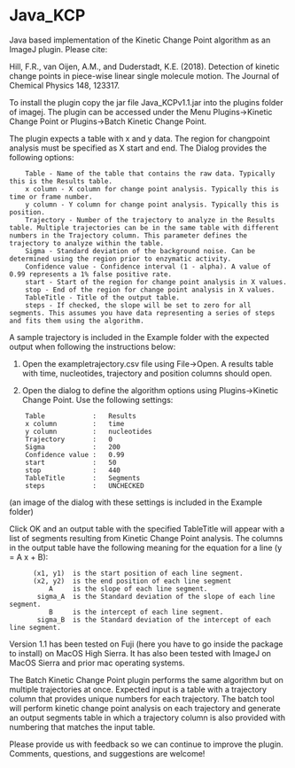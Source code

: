 # Java_KCP
Java based implementation of the Kinetic Change Point algorithm as an ImageJ plugin. Please cite:

Hill, F.R., van Oijen, A.M., and Duderstadt, K.E. (2018). Detection of kinetic change points in piece-wise linear single molecule motion. The Journal of Chemical Physics 148, 123317.

To install the plugin copy the jar file Java_KCPv1.1.jar into the plugins folder of imagej. The plugin can be accessed under the Menu Plugins->Kinetic Change Point or Plugins->Batch Kinetic Change Point.

The plugin expects a table with x and y data. The region for changpoint analysis must be specified as X start and end. The Dialog provides the following options:
```
    Table - Name of the table that contains the raw data. Typically this is the Results table.
    x column - X column for change point analysis. Typically this is time or frame number.
    y column - Y column for change point analysis. Typically this is position.  
    Trajectory - Number of the trajectory to analyze in the Results table. Multiple trajectories can be in the same table with different numbers in the Trajectory column. This parameter defines the trajectory to analyze within the table. 
    Sigma - Standard deviation of the background noise. Can be determined using the region prior to enzymatic activity.
    Confidence value - Confidence interval (1 - alpha). A value of 0.99 represents a 1% false positive rate.  
    start - Start of the region for change point analysis in X values.              
    stop - End of the region for change point analysis in X values.                          
    TableTitle - Title of the output table. 
    steps - If checked, the slope will be set to zero for all segments. This assumes you have data representing a series of steps and fits them using the algorithm.
```
A sample trajectory is included in the Example folder with the expected output when following the instructions below:

1. Open the exampletrajectory.csv file using File->Open. A results table with time, nucleotides, trajectory and position columns should open.

2. Open the dialog to define the algorithm options using Plugins->Kinetic Change Point. Use the following settings:
```
    Table            :   Results
    x column         :   time 
    y column         :   nucleotides  
    Trajectory       :   0  
    Sigma            :   200
    Confidence value :   0.99
    start            :   50     
    stop             :   440
    TableTitle       :   Segments
    steps            :   UNCHECKED
```
(an image of the dialog with these settings is included in the Example folder)

Click OK and an output table with the specified TableTitle will appear with a list of segments resulting from Kinetic Change Point analysis. The columns in the output table have the following meaning for the equation for a line (y = A x + B):
```
      (x1, y1)  is the start position of each line segment.
      (x2, y2)  is the end position of each line segment
          A     is the slope of each line segment.
       sigma_A  is the Standard deviation of the slope of each line segment.
          B     is the intercept of each line segment.
       sigma_B  is the Standard deviation of the intercept of each line segment.
```
Version 1.1 has been tested on Fuji (here you have to go inside the package to install) on MacOS High Sierra. It has also been tested with ImageJ on MacOS Sierra and prior mac operating systems. 

The Batch Kinetic Change Point plugin performs the same algorithm but on multiple trajectories at once. Expected input is a table with a trajectory column that provides unique numbers for each trajectory. The batch tool will perform kinetic change point analysis on each trajectory and generate an output segments table in which a trajectory column is also provided with numbering that matches the input table.

Please provide us with feedback so we can continue to improve the plugin. Comments, questions, and suggestions are welcome!

